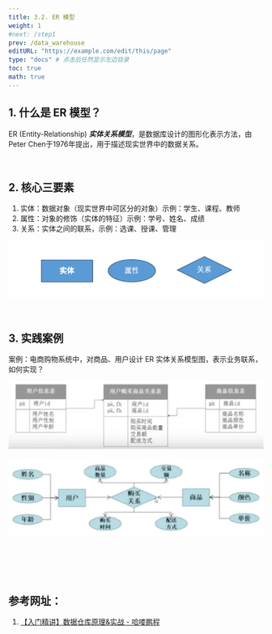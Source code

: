 ```yaml
---
title: 3.2. ER 模型
weight: 1
#next: /step1
prev: /data_warehouse
editURL: "https://example.com/edit/this/page"
type: "docs" # 点击后任然显示左边目录
toc: true
math: true
---
```


## 1. 什么是 ER 模型？

ER (Entity-Relationship) ***实体关系模型***，是数据库设计的图形化表示方法，由Peter Chen于1976年提出，用于描述现实世界中的数据关系。



<br>


## 2. 核心三要素

1. 实体：数据对象（现实世界中可区分的对象）示例：学生、课程、教师
2. 属性：对象的修饰（实体的特征）示例：学号、姓名、成绩
3. 关系：实体之间的联系，示例：选课、授课、管理  

![alt text](image/1755338047537.jpg)

<br>


## 3. 实践案例

案例：电商购物系统中，对商品、用户设计 ER 实体关系模型图，表示业务联系，如何实现？

![alt text](image/image.png)

![1755338559804](image/1755338559804.png)

<br>





  

<br><br>

## 参考网址：

1. [【入门精讲】数据仓库原理&实战 - 哈喽鹏程](https://www.bilibili.com/video/BV1qv411y7Wv/?spm_id_from=333.337.search-card.all.click)

